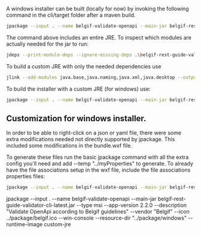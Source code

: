 A windows installer can be built (locally for now) by invoking the following command in the cli/target folder after a maven build.
```bash
jpackage --input . --name belgif-validate-openapi --main-jar belgif-rest-guide-validator-cli-latest.jar --type msi --app-version 2.2.0 --description "The belgif-rest-guide-validator is used to validate if an OpenAPI document conforms to the guidelines in the Belgif REST guide." --vendor "Belgif" --icon ../package/belgif.ico --win-console --resource-dir "../package/windows"
```
The command above includes an entire JRE.
To inspect which modules are actually needed for the jar to run:
```bash
jdeps --print-module-deps --ignore-missing-deps .\belgif-rest-guide-validator-cli-latest.jar
```

To build a custom JRE with only the needed dependencies use
```bash
jlink --add-modules java.base,java.naming,java.xml,java.desktop --output custom-jre --strip-debug --no-header-files --no-man-pages
```

To build the installer with a custom JRE (for windows) use:
```bash
jpackage --input . --name belgif-validate-openapi --main-jar belgif-rest-guide-validator-cli-latest.jar --type msi --app-version 2.2.0 --description "Validate OpenApi according to Belgif guidelines" --vendor "Belgif" --icon ../package/belgif.ico --win-console --resource-dir "../package/windows" --runtime-image custom-jre --arguments "--holdOpen"
```

## Customization for windows installer.
In order to be able to right-click on a json or yaml file, there were some extra modifications needed not directly supported by jpackage.
This included some modifications in the bundle.wxf file.

To generate these files run the basic jpackage command with all the extra config you'll need and add --temp "../myProperties" to generate.
To already have the file associations setup in the wxf file, include the file associations properties files:
```bash
jpackage --input . --name belgif-validate-openapi --main-jar belgif-rest-guide-validator-cli-latest.jar --type msi --app-version 2.2.0 --description "Validate OpenApi according to Belgif guidelines" --vendor "Belgif" --icon ../package/belgif.ico --win-console --resource-dir "../package/windows" --runtime-image custom-jre --arguments "--holdOpen" --file-associations "../package/file-associations/json.properties" --file-associations "../package/file-associations/yaml.properties" --temp "../myTempProperties"
```


jpackage --input . --name belgif-validate-openapi --main-jar belgif-rest-guide-validator-cli-latest.jar --type msi --app-version 2.2.0 --description "Validate OpenApi according to Belgif guidelines" --vendor "Belgif" --icon ../package/belgif.ico --win-console --resource-dir "../package/windows" --runtime-image custom-jre